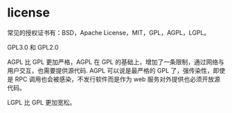 # license

常见的授权证书有：BSD，Apache License，MIT，GPL，AGPL，LGPL。

GPL3.0 和 GPL2.0

AGPL 比 GPL 更加严格，AGPL 在 GPL 的基础上，增加了一条限制，通过网络与用户交互，也需要提供源代码. AGPL 可以说是最严格的 GPL 了，强传染性，即使是 RPC 调用也会被感染，不发行软件而是作为 web 服务对外提供也必须开放源代码。

LGPL 比 GPL 更加宽松。